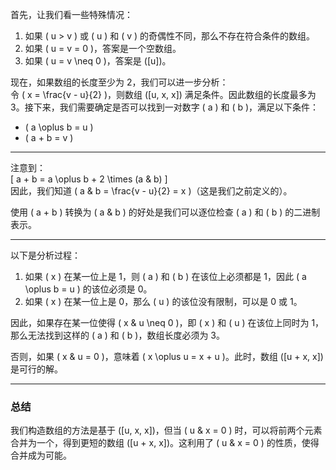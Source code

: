 首先，让我们看一些特殊情况：  
1. 如果 \( u > v \) 或 \( u \) 和 \( v \) 的奇偶性不同，那么不存在符合条件的数组。  
2. 如果 \( u = v = 0 \)，答案是一个空数组。  
3. 如果 \( u = v \neq 0 \)，答案是 \([u]\)。  

现在，如果数组的长度至少为 2，我们可以进一步分析：  
令 \( x = \frac{v - u}{2} \)，则数组 \([u, x, x]\) 满足条件。因此数组的长度最多为 3。接下来，我们需要确定是否可以找到一对数字 \( a \) 和 \( b \)，满足以下条件：  
- \( a \oplus b = u \)  
- \( a + b = v \)  

---

注意到：  
\[ a + b = a \oplus b + 2 \times (a \& b) \]  
因此，我们知道 \( a \& b = \frac{v - u}{2} = x \)（这是我们之前定义的）。  

使用 \( a + b \) 转换为 \( a \& b \) 的好处是我们可以逐位检查 \( a \) 和 \( b \) 的二进制表示。  

---

以下是分析过程：  
1. 如果 \( x \) 在某一位上是 1，则 \( a \) 和 \( b \) 在该位上必须都是 1，因此 \( a \oplus b = u \) 的该位必须是 0。  
2. 如果 \( x \) 在某一位上是 0，那么 \( u \) 的该位没有限制，可以是 0 或 1。  

因此，如果存在某一位使得 \( x \& u \neq 0 \)，即 \( x \) 和 \( u \) 在该位上同时为 1，那么无法找到这样的 \( a \) 和 \( b \)，数组长度必须为 3。  

否则，如果 \( x \& u = 0 \)，意味着 \( x \oplus u = x + u \)。此时，数组 \([u + x, x]\) 是可行的解。  

---

### 总结
我们构造数组的方法是基于 \([u, x, x]\)，但当 \( u \& x = 0 \) 时，可以将前两个元素合并为一个，得到更短的数组 \([u + x, x]\)。这利用了 \( u \& x = 0 \) 的性质，使得合并成为可能。